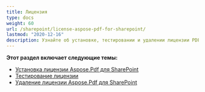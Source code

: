```yaml
---
title: Лицензия
type: docs
weight: 60
url: /sharepoint/license-aspose-pdf-for-sharepoint/
lastmod: "2020-12-16"
description: Узнайте об установке, тестировании и удалении лицензии PDF SharePoint API.
---
```


**Этот раздел включает следующие темы:**
- [Установка лицензии Aspose.Pdf для SharePoint](/pdf/sharepoint/installing-aspose-pdf-for-sharepoint-license/)
- [Тестирование лицензии](/pdf/sharepoint/testing-a-license/)
- [Удаление лицензии Aspose.Pdf для SharePoint](/pdf/sharepoint/uninstalling-aspose-pdf-for-sharepoint-license/)